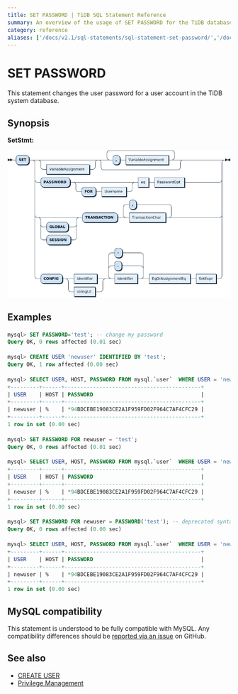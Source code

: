 ```yaml
---
title: SET PASSWORD | TiDB SQL Statement Reference
summary: An overview of the usage of SET PASSWORD for the TiDB database.
category: reference
aliases: ['/docs/v2.1/sql-statements/sql-statement-set-password/','/docs/v2.1/reference/sql/statements/set-password/']
---
```


# SET PASSWORD

This statement changes the user password for a user account in the TiDB system database.

## Synopsis

**SetStmt:**

![SetStmt](/media/sqlgram/SetStmt.png)

## Examples

```sql
mysql> SET PASSWORD='test'; -- change my password
Query OK, 0 rows affected (0.01 sec)

mysql> CREATE USER 'newuser' IDENTIFIED BY 'test';
Query OK, 1 row affected (0.00 sec)

mysql> SELECT USER, HOST, PASSWORD FROM mysql.`user`  WHERE USER = 'newuser';
+---------+------+-------------------------------------------+
| USER    | HOST | PASSWORD                                  |
+---------+------+-------------------------------------------+
| newuser | %    | *94BDCEBE19083CE2A1F959FD02F964C7AF4CFC29 |
+---------+------+-------------------------------------------+
1 row in set (0.00 sec)

mysql> SET PASSWORD FOR newuser = 'test';
Query OK, 0 rows affected (0.01 sec)

mysql> SELECT USER, HOST, PASSWORD FROM mysql.`user`  WHERE USER = 'newuser';
+---------+------+-------------------------------------------+
| USER    | HOST | PASSWORD                                  |
+---------+------+-------------------------------------------+
| newuser | %    | *94BDCEBE19083CE2A1F959FD02F964C7AF4CFC29 |
+---------+------+-------------------------------------------+
1 row in set (0.00 sec)

mysql> SET PASSWORD FOR newuser = PASSWORD('test'); -- deprecated syntax from earlier MySQL releases
Query OK, 0 rows affected (0.00 sec)

mysql> SELECT USER, HOST, PASSWORD FROM mysql.`user`  WHERE USER = 'newuser';
+---------+------+-------------------------------------------+
| USER    | HOST | PASSWORD                                  |
+---------+------+-------------------------------------------+
| newuser | %    | *94BDCEBE19083CE2A1F959FD02F964C7AF4CFC29 |
+---------+------+-------------------------------------------+
1 row in set (0.00 sec)
```

## MySQL compatibility

This statement is understood to be fully compatible with MySQL. Any compatibility differences should be [reported via an issue](/report-issue.md) on GitHub.

## See also

* [CREATE USER](/sql-statements/sql-statement-create-user.md)
* [Privilege Management](/privilege-management.md)
